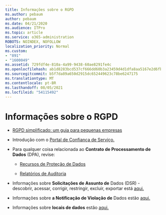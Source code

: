 ```yaml
---
title: Informações sobre o RGPD
ms.author: pebaum
author: pebaum
ms.date: 04/21/2020
ms.audience: ITPro
ms.topic: article
ms.service: o365-administration
ROBOTS: NOINDEX, NOFOLLOW
localization_priority: Normal
ms.custom:
- "891"
- "1600049"
ms.assetid: 729fdf4e-810a-4a99-9438-60ae8291fe4c
ms.openlocfilehash: ab1d8283bcd537cf666dd60b3a23459d4d1dfa8aa5167e2d6fb2a9b779b4b3e1
ms.sourcegitcommit: b5f7da89a650d2915dc652449623c78be6247175
ms.translationtype: MT
ms.contentlocale: pt-BR
ms.lasthandoff: 08/05/2021
ms.locfileid: "54115492"
---
```

# <a name="information-about-gdpr"></a>Informações sobre o RGPD

- [RGPD simplificado: um guia para pequenas empresas](/microsoft-365/admin/security-and-compliance/gdpr-compliance)

- Introdução com o [Portal de Confiança de Serviço.](https://servicetrust.microsoft.com/ViewPage/GDPRGetStarted)

- Para qualquer coisa relacionada ao **Contrato de Processamento de Dados** (DPA), revise:

  - [Recursos de Proteção de Dados](https://servicetrust.microsoft.com/ViewPage/TrustDocuments)

  - [Relatórios de Auditoria](https://servicetrust.microsoft.com/ViewPage/MSComplianceGuide)

- Informações sobre **Solicitações de Assunto de** Dados (DSR) - descobrir, acessar, corrigir, restringir, excluir, exportar está [aqui.](/microsoft-365/compliance/gdpr-dsr-office365)

- Informações sobre **a Notificação de Violação de** Dados estão [aqui.](https://servicetrust.microsoft.com/ViewPage/GDPRBreach)

- Informações sobre **locais de dados** estão [aqui.](https://products.office.com/where-is-your-data-located?ms.officeurl=datamaps&amp;geo=All#All)
